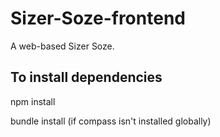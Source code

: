 Sizer-Soze-frontend
===================

A web-based Sizer Soze.

## To install dependencies

npm install

bundle install (if compass isn't installed globally)
